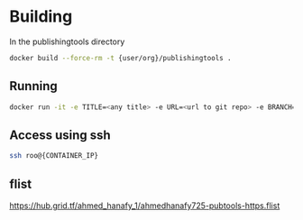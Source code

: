 # Building

In the publishingtools directory

```bash
docker build --force-rm -t {user/org}/publishingtools .
```

## Running

```bash
docker run -it -e TITLE=<any title> -e URL=<url to git repo> -e BRANCH=<repo branch> -e DOMAIN=<domain> {user/org}/publishingtools
```

## Access using ssh

```bash
ssh roo@{CONTAINER_IP}
```

## flist

https://hub.grid.tf/ahmed_hanafy_1/ahmedhanafy725-pubtools-https.flist
